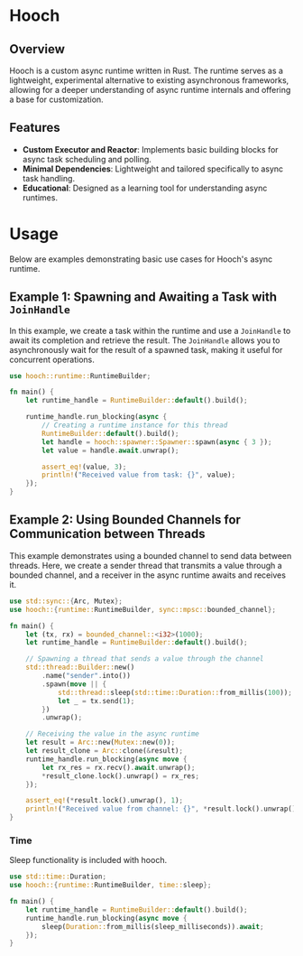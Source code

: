 # Hooch

## Overview

Hooch is a custom async runtime written in Rust. The runtime serves as a lightweight, experimental alternative to existing asynchronous frameworks, allowing for a deeper understanding of async runtime internals and offering a base for customization.

## Features

- **Custom Executor and Reactor**: Implements basic building blocks for async task scheduling and polling.
- **Minimal Dependencies**: Lightweight and tailored specifically to async task handling.
- **Educational**: Designed as a learning tool for understanding async runtimes.

# Usage

Below are examples demonstrating basic use cases for Hooch's async runtime.

## Example 1: Spawning and Awaiting a Task with `JoinHandle`

In this example, we create a task within the runtime and use a `JoinHandle` to await its completion and retrieve the result. The `JoinHandle` allows you to asynchronously wait for the result of a spawned task, making it useful for concurrent operations.

```rust
use hooch::runtime::RuntimeBuilder;

fn main() {
    let runtime_handle = RuntimeBuilder::default().build();

    runtime_handle.run_blocking(async {
        // Creating a runtime instance for this thread
        RuntimeBuilder::default().build();
        let handle = hooch::spawner::Spawner::spawn(async { 3 });
        let value = handle.await.unwrap();

        assert_eq!(value, 3);
        println!("Received value from task: {}", value);
    });
}
```

## Example 2: Using Bounded Channels for Communication between Threads

This example demonstrates using a bounded channel to send data between threads. Here, we create a sender thread that transmits a value through a bounded channel, and a receiver in the async runtime awaits and receives it.

```rust
use std::sync::{Arc, Mutex};
use hooch::{runtime::RuntimeBuilder, sync::mpsc::bounded_channel};

fn main() {
    let (tx, rx) = bounded_channel::<i32>(1000);
    let runtime_handle = RuntimeBuilder::default().build();

    // Spawning a thread that sends a value through the channel
    std::thread::Builder::new()
        .name("sender".into())
        .spawn(move || {
            std::thread::sleep(std::time::Duration::from_millis(100));
            let _ = tx.send(1);
        })
        .unwrap();

    // Receiving the value in the async runtime
    let result = Arc::new(Mutex::new(0));
    let result_clone = Arc::clone(&result);
    runtime_handle.run_blocking(async move {
        let rx_res = rx.recv().await.unwrap();
        *result_clone.lock().unwrap() = rx_res;
    });

    assert_eq!(*result.lock().unwrap(), 1);
    println!("Received value from channel: {}", *result.lock().unwrap());
}
```

### Time
Sleep functionality is included with hooch.

```rust
use std::time::Duration;
use hooch::{runtime::RuntimeBuilder, time::sleep};

fn main() {
    let runtime_handle = RuntimeBuilder::default().build();
    runtime_handle.run_blocking(async move {
        sleep(Duration::from_millis(sleep_milliseconds)).await;
    });
}
```
